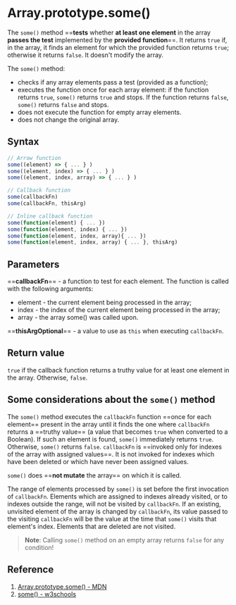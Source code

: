 # Array.prototype.some()

The `some()` method ==**tests** whether **at least one element** in the array **passes the test** implemented by the **provided function**==. It returns `true` if, in the array, it finds an element for which the provided function returns `true`; otherwise it returns `false`. It doesn't modify the array.

The `some()` method:

- checks if any array elements pass a test (provided as a function);
- executes the function once for each array element: if the function returns `true`, `some()` returns `true` and stops. If the function returns `false`, `some()` returns `false` and stops.
- does not execute the function for empty array elements.
- does not change the original array.

## Syntax

```js
// Arrow function
some((element) => { ... } )
some((element, index) => { ... } )
some((element, index, array) => { ... } )

// Callback function
some(callbackFn)
some(callbackFn, thisArg)

// Inline callback function
some(function(element) { ... })
some(function(element, index) { ... })
some(function(element, index, array){ ... })
some(function(element, index, array) { ... }, thisArg)
```

## Parameters

==**callbackFn**== - a function to test for each element. The function is called with the following arguments:

- element - the current element being processed in the array;
- index - the index of the current element being processed in the array;
- array - the array some() was called upon.

==**thisArgOptional**== - a value to use as `this` when executing `callbackFn`.

## Return value

`true` if the callback function returns a truthy value for at least one element in the array. Otherwise, `false`.

## Some considerations about the `some()` method

The `some()` method executes the `callbackFn` function ==once for each element== present in the array until it finds the one where `callbackFn` returns a ==truthy value== (a value that becomes `true` when converted to a Boolean). If such an element is found, `some()` immediately returns `true`. Otherwise, `some()` returns `false`. `callbackFn` is ==invoked only for indexes of the array with assigned values==. It is not invoked for indexes which have been deleted or which have never been assigned values.

`some()` does ==**not mutate** the array== on which it is called.

The range of elements processed by `some()` is set before the first invocation of `callbackFn`. Elements which are assigned to indexes already visited, or to indexes outside the range, will not be visited by `callbackFn`. If an existing, unvisited element of the array is changed by `callbackFn`, its value passed to the visiting `callbackFn` will be the value at the time that `some()` visits that element's index. Elements that are deleted are not visited.

> **Note**: Calling `some()` method on an empty array returns `false` for any condition!

## Reference

1. [Array.prototype.some() - MDN](https://developer.mozilla.org/en-US/docs/Web/JavaScript/Reference/Global_Objects/Array/some)
2. [some() - w3schools](https://www.w3schools.com/jsref/jsref_some.asp)

